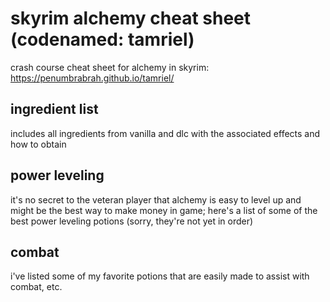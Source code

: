 # skyrim alchemy cheat sheet (codenamed: tamriel)
crash course cheat sheet for alchemy in skyrim:
https://penumbrabrah.github.io/tamriel/

## ingredient list
includes all ingredients from vanilla and dlc with the associated effects and how to obtain

## power leveling
it's no secret to the veteran player that alchemy is easy to level up and might be the best way to make money in game;
here's a list of some of the best power leveling potions (sorry, they're not yet in order)

## combat
i've listed some of my favorite potions that are easily made to assist with combat, etc.
